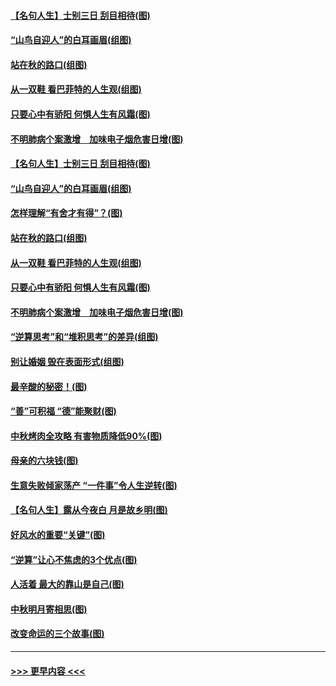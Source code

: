 #### [【名句人生】士别三日 刮目相待(图)](../pages/p8/906988.md?t=09151444) 
#### [“山鸟自迎人”的白耳画眉(组图)](../pages/p8/907332.md?t=09151444) 
#### [站在秋的路口(组图)](../pages/p8/906914.md?t=09151444) 
#### [从一双鞋 看巴菲特的人生观(组图)](../pages/p8/907311.md?t=09151444) 
#### [只要心中有骄阳 何惧人生有风霜(图)](../pages/p8/907320.md?t=09151444) 
#### [不明肺病个案激增　加味电子烟危害日增(图)](../pages/p8/907307.md?t=09151444) 
#### [【名句人生】士别三日 刮目相待(图)](../pages/p8/906988.md?t=09151444) 
#### [“山鸟自迎人”的白耳画眉(组图)](../pages/p8/907332.md?t=09151444) 
#### [怎样理解“有舍才有得”？(图)](../pages/p8/906872.md?t=09151444) 
#### [站在秋的路口(组图)](../pages/p8/906914.md?t=09151444) 
#### [从一双鞋 看巴菲特的人生观(组图)](../pages/p8/907311.md?t=09151444) 
#### [只要心中有骄阳 何惧人生有风霜(图)](../pages/p8/907320.md?t=09151444) 
#### [不明肺病个案激增　加味电子烟危害日增(图)](../pages/p8/907307.md?t=09151444) 
#### [“逆算思考”和“堆积思考”的差异(组图)](../pages/p8/907229.md?t=09151444) 
#### [别让婚姻 毁在表面形式(组图)](../pages/p8/907118.md?t=09151444) 
#### [最辛酸的秘密！(图)](../pages/p8/906327.md?t=09151444) 
#### [“善”可积福 “德”能聚财(图)](../pages/p8/906906.md?t=09151444) 
#### [中秋烤肉全攻略 有害物质降低90%(图)](../pages/p8/907227.md?t=09151444) 
#### [母亲的六块钱(图)](../pages/p8/907107.md?t=09151444) 
#### [生意失败倾家荡产 “一件事”令人生逆转(图)](../pages/p8/907101.md?t=09151444) 
#### [【名句人生】露从今夜白 月是故乡明(图)](../pages/p8/906558.md?t=09151444) 
#### [好风水的重要“关键”(图)](../pages/p8/907087.md?t=09151444) 
#### [“逆算”让心不焦虑的3个优点(图)](../pages/p8/907070.md?t=09151444) 
#### [人活着 最大的靠山是自己(图)](../pages/p8/906329.md?t=09151444) 
#### [中秋明月寄相思(图)](../pages/p8/906932.md?t=09151444) 
#### [改变命运的三个故事(图)](../pages/p8/906257.md?t=09151444) 

----
#### [ >>> 更早内容 <<< ](../indexes/p8-earlier.md)
